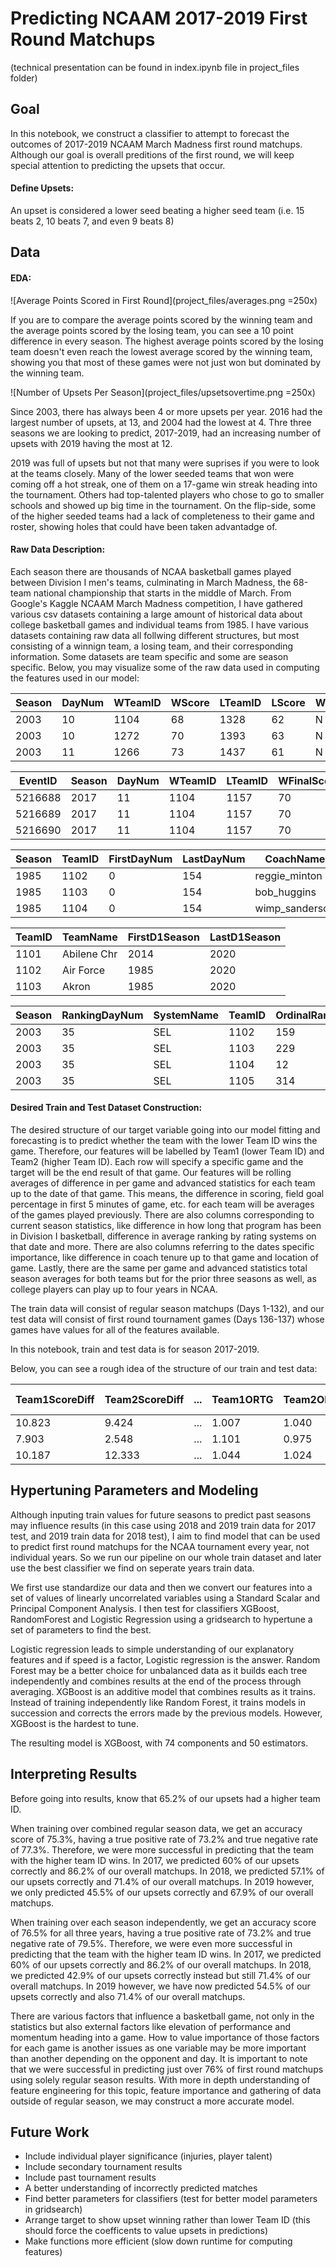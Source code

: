 
# Predicting NCAAM 2017-2019 First Round Matchups

(technical presentation can be found in index.ipynb file in project_files folder)


## Goal

In this notebook, we construct a classifier to attempt to forecast the outcomes of 2017-2019 NCAAM March Madness first round matchups. Although our goal is overall preditions of the first round, we will keep special attention to predicting the upsets that occur.

#### Define Upsets:
An upset is considered a lower seed beating a higher seed team (i.e. 15 beats 2, 10 beats 7, and even 9 beats 8)


## Data

#### EDA:

![Average Points Scored in First Round](project_files/averages.png =250x)


If you are to compare the average points scored by the winning team and the average points scored by the losing team, you can see a 10 point difference in every season. The highest average points scored by the losing team doesn't even reach the lowest average scored by the winning team, showing you that most of these games were not just won but dominated by the winning team.


![Number of Upsets Per Season](project_files/upsetsovertime.png =250x)


Since 2003, there has always been 4 or more upsets per year. 2016 had the largest number of upsets, at 13, and 2004 had the lowest at 4. Thre three seasons we are looking to predict, 2017-2019, had an increasing number of upsets with 2019 having the most at 12.

2019 was full of upsets but not that many were suprises if you were to look at the teams closely. Many of the lower seeded teams that won were coming off a hot streak, one of them on a 17-game win streak heading into the tournament. Others had top-talented players who chose to go to smaller schools and showed up big time in the tournament. On the flip-side, some of the higher seeded teams had a lack of completeness to their game and roster, showing holes that could have been taken advantadge of.


#### Raw Data Description:

Each season there are thousands of NCAA basketball games played between Division I men's teams, culminating in March Madness, the 68-team national championship that starts in the middle of March. From Google's Kaggle NCAAM March Madness competition, I have gathered various csv datasets containing a large amount of historical data about college basketball games and individual teams from 1985. I have various datasets containing raw data all follwing different structures, but most consisting of a winnign team, a losing team, and their corresponding information. Some datasets are team specific and some are season specific. Below, you may visualize some of the raw data used in computing the features used in our model:

| Season | DayNum | WTeamID | WScore | LTeamID | LScore | WLoc | NumOT | WFGM | WFGA | ... | LStl | LBlk | LPF |
| --- | --- | --- | --- | --- | --- | --- | --- | --- | --- | --- | --- | --- | --- |
| 2003 | 10 | 1104 | 68 | 1328 | 62 | N | 0 | 27 | 58 | ... | 9 | 2 | 20 |
| 2003 | 10 | 1272 | 70 | 1393 | 63 | N | 0 | 26 | 62 | ... | 8 | 6 | 16 |
| 2003 | 11 | 1266 | 73 | 1437 | 61 | N | 0 | 24 | 58 | ... | 2 | 5 | 23 |

| EventID | Season | DayNum | WTeamID | LTeamID | WFinalScore | LFinalScore | WCurrentScore | LCurrentScore | ElapsedSeconds | EventTeamID | EventPlayerID | EventType | EventSubType | X | Y | Area |
| --- | --- | --- | --- | --- | --- | --- | --- | --- | --- | --- | --- | --- | --- | --- | --- | --- |
| 5216688 | 2017 | 11 | 1104 | 1157 | 70 | 53 | 0 | 0 | 0 | 1104 | 6977 | sub | in | 0 | 0 | 0 |
| 5216689 | 2017 | 11 | 1104 | 1157 | 70 | 53 | 0 | 0 | 15 | 1157 | 1899 | foul | unk | 0 | 0 | 0 |
| 5216690 | 2017 | 11 | 1104 | 1157 | 70 | 53 | 0 | 0 | 15 | 1157 | 1899 | turnover | unk | 0 | 0 | 0 |

| Season | TeamID | FirstDayNum | LastDayNum | CoachName |
| --- | --- | --- | --- | --- |
| 1985 | 1102 | 0 | 154 | reggie_minton |
| 1985 | 1103 | 0 | 154 | bob_huggins |
| 1985 | 1104 | 0 | 154 | wimp_sanderson |

| TeamID | TeamName | FirstD1Season | LastD1Season |
| --- | --- | --- | --- |
|1101 | Abilene Chr | 2014 | 2020 |
|1102 | Air Force | 1985 | 2020 |
|1103 | Akron | 1985 | 2020 |

| Season | RankingDayNum | SystemName | TeamID | OrdinalRank |
| --- | --- | --- | --- | --- |
| 2003 | 35 | SEL | 1102 | 159 |
| 2003 | 35 | SEL | 1103 | 229 |
| 2003 | 35 | SEL | 1104 | 12 |
| 2003 | 35 | SEL | 1105 | 314 |


#### Desired Train and Test Dataset Construction:

The desired structure of our target variable going into our model fitting and forecasting is to predict whether the team with the lower Team ID wins the game. Therefore, our features will be labelled by Team1 (lower Team ID) and Team2 (higher Team ID). Each row will specify a specific game and the target will be the end result of that game. Our features will be rolling averages of difference in per game and advanced statistics for each team up to the date of that game. This means, the difference in scoring, field goal percentage in first 5 minutes of game, etc. for each team will be averages of the games played previously. There are also columns corresponding to current season statistics, like difference in how long that program has been in Division I basketball, difference in average ranking by rating systems on that date and more. There are also columns referring to the dates specific importance, like difference in coach tenure up to that game and location of game. Lastly, there are the same per game and advanced statistics total season averages for both teams but for the prior three seasons as well, as college players can play up to four years in NCAA.

The train data will consist of regular season matchups (Days 1-132), and our test data will consist of first round tournament games (Days 136-137) whose games have values for all of the features available.

In this notebook, train and test data is for season 2017-2019.

Below, you can see a rough idea of the structure of our train and test data:

| Team1ScoreDiff | Team2ScoreDiff | ... | Team1ORTG | Team2ORTG | ... | CoachDiff | ... | Team1ScoreDiff-1 | Team2ScoreDiff-1 | ... | Team1H | Team2H | ... | Team1fhf52 | Team2fhf52 | ... | Target |
| --- | --- | --- | --- | --- | --- | --- | --- | --- | --- | --- | --- | --- | --- | --- | --- | --- | --- |
| 10.823 | 9.424 | ... | 1.007 | 1.040 | ... | 608 | ... | 6.456 | 5.345 | ... | 1 | 0 | ... | 0.416 | 0.200 | ... | 1 |
| 7.903 | 2.548 | ... | 1.101 | 0.975 | ... | 0 | ... | 8.623 | -1.456 | ... | 0 | 1 | ... | 0.750 | 1.000 | ... | 0 |
| 10.187 | 12.333 | ... | 1.044 | 1.024 | ... | -123 | ... | 0.235 | -2.349 | ... | 0 | 0 | ... | 0.500 | 0.333 | ... | 1 |


## Hypertuning Parameters and Modeling

Although inputing train values for future seasons to predict past seasons may influence results (in this case using 2018 and 2019 train data for 2017 test, and 2019 train data for 2018 test), I aim to find model that can be used to predict first round matchups for the NCAA tournament every year, not individual years. So we run our pipeline on our whole train dataset and later use the best classifier we find on seperate years train data.

We first use standardize our data and then we convert our features into a set of values of linearly uncorrelated variables using a Standard Scalar and Principal Component Analysis. I then test for classifiers XGBoost, RandomForest and Logistic Regression using a gridsearch to hypertune a set of parameters to find the best.

Logistic regression leads to simple understanding of our explanatory features and if speed is a factor, Logistic regression is the answer. Random Forest may be a better choice for unbalanced data as it builds each tree independently and combines results at the end of the process through averaging. XGBoost is an additive model that combines results as it trains. Instead of training independently like Random Forest, it trains models in succession and corrects the errors made by the previous models. However, XGBoost is the hardest to tune.

The resulting model is XGBoost, with 74 components and 50 estimators.


## Interpreting Results

Before going into results, know that 65.2% of our upsets had a higher team ID.

When training over combined regular season data, we get an accuracy score of 75.3%, having a true positive rate of 73.2% and true negative rate of 77.3%. Therefore, we were more successful in predicting that the team with the higher team ID wins. In 2017, we predicted 60% of our upsets correctly and 86.2% of our overall matchups. In 2018, we predicted 57.1% of our upsets correctly and 71.4% of our overall matchups. In 2019 however, we only predicted 45.5% of our upsets correctly and 67.9% of our overall matchups.

When training over each season independently, we get an accuracy score of 76.5% for all three years, having a true positive rate of 73.2% and true negative rate of 79.5%. Therefore, we were even more successful in predicting that the team with the higher team ID wins. In 2017, we predicted 60% of our upsets correctly and 86.2% of our overall matchups. In 2018, we predicted 42.9% of our upsets correctly instead but still 71.4% of our overall matchups. In 2019 however, we have now predicted 54.5% of our upsets correctly and also 71.4% of our overall matchups.

There are various factors that influence a basketball game, not only in the statistics but also external factors like elevation of performance and momentum heading into a game. How to value importance of those factors for each game is another issues as one variable may be more important than another depending on the opponent and day. It is important to note that we were successful in predicting just over 76% of first round matchups using solely regular season results. With more in depth understanding of feature engineering for this topic, feature importance and gathering of data outside of regular season, we may construct a more accurate model.


## Future Work

- Include individual player significance (injuries, player talent)  
- Include secondary tournament results  
- Include past tournament results  
- A better understanding of incorrectly predicted matches  
- Find better parameters for classifiers (test for better model parameters in gridsearch)  
- Arrange target to show upset winning rather than lower Team ID (this should force the coefficents to value upsets in predictions)  
- Make functions more efficient (slow down runtime for computing features)
